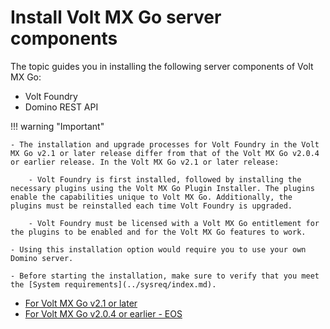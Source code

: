 # Install Volt MX Go server components

The topic guides you in installing the following server components of Volt MX Go:

- Volt Foundry
- Domino REST API

!!! warning "Important"

    - The installation and upgrade processes for Volt Foundry in the Volt MX Go v2.1 or later release differ from that of the Volt MX Go v2.0.4 or earlier release. In the Volt MX Go v2.1 or later release: 
    
        - Volt Foundry is first installed, followed by installing the necessary plugins using the Volt MX Go Plugin Installer. The plugins enable the capabilities unique to Volt MX Go. Additionally, the plugins must be reinstalled each time Volt Foundry is upgraded.

        - Volt Foundry must be licensed with a Volt MX Go entitlement for the plugins to be enabled and for the Volt MX Go features to work.
    
    - Using this installation option would require you to use your own Domino server.
    
    - Before starting the installation, make sure to verify that you meet the [System requirements](../sysreq/index.md).  

- [For Volt MX Go v2.1 or later](installdrapi.md)
- [For Volt MX Go v2.0.4 or earlier - EOS](nativeinstallers.md)
